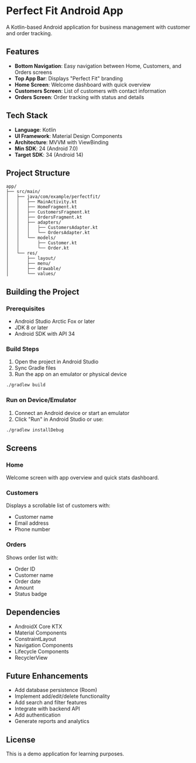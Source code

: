 # Perfect Fit Android App

A Kotlin-based Android application for business management with customer and order tracking.

## Features

- **Bottom Navigation**: Easy navigation between Home, Customers, and Orders screens
- **Top App Bar**: Displays "Perfect Fit" branding
- **Home Screen**: Welcome dashboard with quick overview
- **Customers Screen**: List of customers with contact information
- **Orders Screen**: Order tracking with status and details

## Tech Stack

- **Language**: Kotlin
- **UI Framework**: Material Design Components
- **Architecture**: MVVM with ViewBinding
- **Min SDK**: 24 (Android 7.0)
- **Target SDK**: 34 (Android 14)

## Project Structure

```
app/
├── src/main/
│   ├── java/com/example/perfectfit/
│   │   ├── MainActivity.kt
│   │   ├── HomeFragment.kt
│   │   ├── CustomersFragment.kt
│   │   ├── OrdersFragment.kt
│   │   ├── adapters/
│   │   │   ├── CustomersAdapter.kt
│   │   │   └── OrdersAdapter.kt
│   │   └── models/
│   │       ├── Customer.kt
│   │       └── Order.kt
│   └── res/
│       ├── layout/
│       ├── menu/
│       ├── drawable/
│       └── values/
```

## Building the Project

### Prerequisites

- Android Studio Arctic Fox or later
- JDK 8 or later
- Android SDK with API 34

### Build Steps

1. Open the project in Android Studio
2. Sync Gradle files
3. Run the app on an emulator or physical device

```bash
./gradlew build
```

### Run on Device/Emulator

1. Connect an Android device or start an emulator
2. Click "Run" in Android Studio or use:

```bash
./gradlew installDebug
```

## Screens

### Home
Welcome screen with app overview and quick stats dashboard.

### Customers
Displays a scrollable list of customers with:
- Customer name
- Email address
- Phone number

### Orders
Shows order list with:
- Order ID
- Customer name
- Order date
- Amount
- Status badge

## Dependencies

- AndroidX Core KTX
- Material Components
- ConstraintLayout
- Navigation Components
- Lifecycle Components
- RecyclerView

## Future Enhancements

- Add database persistence (Room)
- Implement add/edit/delete functionality
- Add search and filter features
- Integrate with backend API
- Add authentication
- Generate reports and analytics

## License

This is a demo application for learning purposes.


